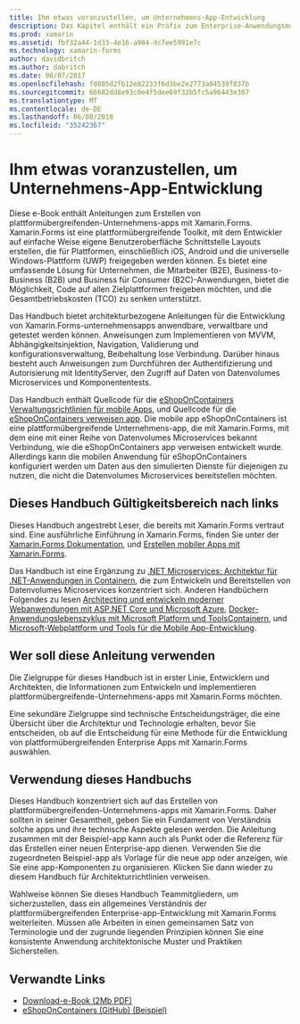 ```yaml
---
title: Ihm etwas voranzustellen, um Unternehmens-App-Entwicklung
description: Das Kapitel enthält ein Präfix zum Enterprise-Anwendungsmuster mit Xamarin.Forms.
ms.prod: xamarin
ms.assetid: fbf32a44-1d33-4e16-a904-dc7ee5991e7c
ms.technology: xamarin-forms
author: davidbritch
ms.author: dabritch
ms.date: 08/07/2017
ms.openlocfilehash: fd085d2fb12e82233f6d3be2e2773a84539f837b
ms.sourcegitcommit: 66682dd8e93c0e4f5dee69f32b5fc5a96443e307
ms.translationtype: MT
ms.contentlocale: de-DE
ms.lasthandoff: 06/08/2018
ms.locfileid: "35242367"
---
```

# <a name="preface-to-enterprise-app-development"></a>Ihm etwas voranzustellen, um Unternehmens-App-Entwicklung

Diese e-Book enthält Anleitungen zum Erstellen von plattformübergreifenden-Unternehmens-apps mit Xamarin.Forms. Xamarin.Forms ist eine plattformübergreifende Toolkit, mit dem Entwickler auf einfache Weise eigene Benutzeroberfläche Schnittstelle Layouts erstellen, die für Plattformen, einschließlich iOS, Android und die universelle Windows-Plattform (UWP) freigegeben werden können. Es bietet eine umfassende Lösung für Unternehmen, die Mitarbeiter (B2E), Business-to-Business (B2B) und Business für Consumer (B2C)-Anwendungen, bietet die Möglichkeit, Code auf allen Zielplattformen freigeben möchten, und die Gesamtbetriebskosten (TCO) zu senken unterstützt.

Das Handbuch bietet architekturbezogene Anleitungen für die Entwicklung von Xamarin.Forms-unternehmensapps anwendbare, verwaltbare und getestet werden können. Anweisungen zum Implementieren von MVVM, Abhängigkeitsinjektion, Navigation, Validierung und konfigurationsverwaltung, Beibehaltung lose Verbindung. Darüber hinaus besteht auch Anweisungen zum Durchführen der Authentifizierung und Autorisierung mit IdentityServer, den Zugriff auf Daten von Datenvolumes Microservices und Komponententests.

Das Handbuch enthält Quellcode für die [eShopOnContainers Verwaltungsrichtlinien für mobile Apps](https://github.com/dotnet-architecture/eShopOnContainers/tree/master/src/Mobile), und Quellcode für die [eShopOnContainers verweisen app](https://github.com/dotnet-architecture/eShopOnContainers). Die mobile app eShopOnContainers ist eine plattformübergreifende Unternehmens-app, die mit Xamarin.Forms, mit dem eine mit einer Reihe von Datenvolumes Microservices bekannt Verbindung, wie die eShopOnContainers app verweisen entwickelt wurde. Allerdings kann die mobilen Anwendung für eShopOnContainers konfiguriert werden um Daten aus den simulierten Dienste für diejenigen zu nutzen, die nicht die Datenvolumes Microservices bereitstellen möchten.

## <a name="whats-left-out-of-this-guides-scope"></a>Dieses Handbuch Gültigkeitsbereich nach links

Dieses Handbuch angestrebt Leser, die bereits mit Xamarin.Forms vertraut sind. Eine ausführliche Einführung in Xamarin.Forms, finden Sie unter der [Xamarin.Forms Dokumentation](~/xamarin-forms/index.yml), und [Erstellen mobiler Apps mit Xamarin.Forms](https://aka.ms/xamebook).

Das Handbuch ist eine Ergänzung zu [.NET Microservices: Architektur für .NET-Anwendungen in Containern](https://aka.ms/microservicesebook), die zum Entwickeln und Bereitstellen von Datenvolumes Microservices konzentriert sich. Anderen Handbüchern Folgendes zu lesen [Architecting und entwickeln moderner Webanwendungen mit ASP.NET Core und Microsoft Azure](http://aka.ms/WebAppEbook), [Docker-Anwendungslebenszyklus mit Microsoft Platform und ToolsContainern](http://aka.ms/dockerlifecycleebook), und [Microsoft-Webplattform und Tools für die Mobile App-Entwicklung](http://aka.ms/MobAppDev/StndPDF).

## <a name="who-should-use-this-guide"></a>Wer soll diese Anleitung verwenden

Die Zielgruppe für dieses Handbuch ist in erster Linie, Entwicklern und Architekten, die Informationen zum Entwickeln und implementieren plattformübergreifende-Unternehmens-apps mit Xamarin.Forms möchten.

Eine sekundäre Zielgruppe sind technische Entscheidungsträger, die eine Übersicht über die Architektur und Technologie erhalten, bevor Sie entscheiden, ob auf die Entscheidung für eine Methode für die Entwicklung von plattformübergreifenden Enterprise Apps mit Xamarin.Forms auswählen.

## <a name="how-to-use-this-guide"></a>Verwendung dieses Handbuchs

Dieses Handbuch konzentriert sich auf das Erstellen von plattformübergreifenden-Unternehmens-apps mit Xamarin.Forms. Daher sollten in seiner Gesamtheit, geben Sie ein Fundament von Verständnis solche apps und ihre technische Aspekte gelesen werden. Die Anleitung zusammen mit der Beispiel-app kann auch als Punkt oder die Referenz für das Erstellen einer neuen Enterprise-app dienen. Verwenden Sie die zugeordneten Beispiel-app als Vorlage für die neue app oder anzeigen, wie Sie eine app-Komponenten zu organisieren. Klicken Sie dann wieder zu diesem Handbuch für Architekturrichtlinien verweisen.

Wahlweise können Sie dieses Handbuch Teammitgliedern, um sicherzustellen, dass ein allgemeines Verständnis der plattformübergreifenden Enterprise-app-Entwicklung mit Xamarin.Forms weiterleiten. Müssen alle Arbeiten in einen gemeinsamen Satz von Terminologie und der zugrunde liegenden Prinzipien können Sie eine konsistente Anwendung architektonische Muster und Praktiken Sicherstellen.


## <a name="related-links"></a>Verwandte Links

- [Download-e-Book (2Mb PDF)](https://aka.ms/xamarinpatternsebook)
- [eShopOnContainers (GitHub) (Beispiel)](https://github.com/dotnet-architecture/eShopOnContainers)
